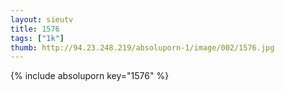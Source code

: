 ```yaml
--- 
layout: sieutv
title: 1576
tags: ["1k"]
thumb: http://94.23.248.219/absoluporn-1/image/002/1576.jpg
---
```

{% include absoluporn key="1576" %} 

